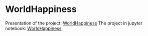 # WorldHappiness
Presentation of the project: [WorldHappiness](https://github.com/dumitrux/WorldHappiness/blob/master/WorldHappiness.pdf)
The project in jupyter notebook: [WorldHappiness](https://github.com/dumitrux/WorldHappiness/blob/master/WorldHappiness.ipynb)
